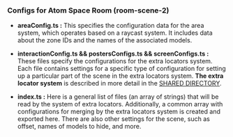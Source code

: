 ### Configs for Atom Space Room (room-scene-2)

- **areaConfig.ts :**
  This specifies the configuration data for the area system, which operates based on a raycast system.
  It includes data about the zone IDs and the names of the associated models.

- **interactionConfig.ts && postersConfigs.ts && screenConfigs.ts :**
  These files specify the configurations for the extra locators system. Each file contains settings for
  a specific type of configuration for setting up a particular part of the scene in the extra locators system.
  **The extra locator system** is described in more detail in the [SHARED DIRECTORY](/shared/scripts/README.md).

- **index.ts :**
  Here is a general list of files (an array of strings) that will be read by the system of extra locators.
  Additionally, a common array with configurations for merging by the extra locators system is created and
  exported here. There are also other settings for the scene, such as offset, names of models to hide,
  and more.
